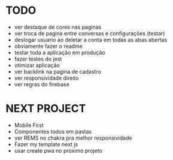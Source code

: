 # TODO

- ver destaque de cores nas paginas
- ver troca de pagina entre conversas e configurações (testar)
- deslogar usuario ao deletar a conta em todas as abas abertas
- obviamente fazer o readme
- testar toda a aplicação em produção
- fazer testes do jest
- otimizar aplicação
- ver backlink na pagina de cadastro
- ver responsividade direito
- ver regras do firebase

# NEXT PROJECT

- Mobile First
- Componentes todos em pastas
- ver REMS no chakra pra melhor responsividade
- Fazer my template next js
- usar create pwa no proximo projeto
